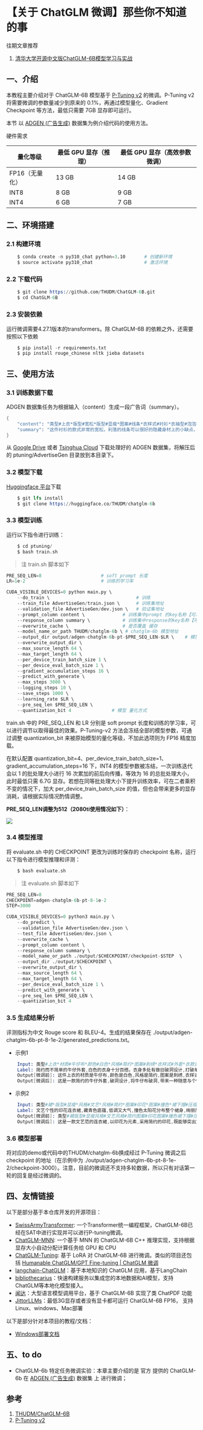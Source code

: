# 【关于 ChatGLM 微调】那些你不知道的事

往期文章推荐

1. [清华大学开源中文版ChatGLM-6B模型学习与实战](https://mp.weixin.qq.com/s/HeUmzUVuROromfeO9cWkaw)


## 一、介绍

本教程主要介绍对于 ChatGLM-6B 模型基于 [P-Tuning v2](https://github.com/THUDM/P-tuning-v2) 的微调。P-Tuning v2 将需要微调的参数量减少到原来的 0.1%，再通过模型量化、Gradient Checkpoint 等方法，最低只需要 7GB 显存即可运行。

本节 以 [ADGEN (广告生成)](https://aclanthology.org/D19-1321.pdf) 数据集为例介绍代码的使用方法。

硬件需求

| **量化等级**   | **最低 GPU 显存**（推理） | **最低 GPU 显存**（高效参数微调） |
| -------------- | ------------------------- | --------------------------------- |
| FP16（无量化） | 13 GB                     | 14 GB                             |
| INT8           | 8 GB                     | 9 GB                             |
| INT4           | 6 GB                      | 7 GB                              |

## 二、环境搭建

### 2.1 构建环境

```s
    $ conda create -n py310_chat python=3.10       # 创建新环境
    $ source activate py310_chat                   # 激活环境
```

### 2.2 下载代码

```s
    $ git clone https://github.com/THUDM/ChatGLM-6B.git
    $ cd ChatGLM-6B
```

### 2.3 安装依赖

运行微调需要4.27.1版本的transformers。除 ChatGLM-6B 的依赖之外，还需要按照以下依赖

```s
    $ pip install -r requirements.txt
    $ pip install rouge_chinese nltk jieba datasets
```

## 三、使用方法

### 3.1 训练数据下载

ADGEN 数据集任务为根据输入（content）生成一段广告词（summary）。

```s
{
    "content": "类型#上衣*版型#宽松*版型#显瘦*图案#线条*衣样式#衬衫*衣袖型#泡泡袖*衣款式#抽绳",
    "summary": "这件衬衫的款式非常的宽松，利落的线条可以很好的隐藏身材上的小缺点，穿在身上有着很好的显瘦效果。领口装饰了一个可爱的抽绳，漂亮的绳结展现出了十足的个性，配合时尚的泡泡袖型，尽显女性甜美可爱的气息。"
}
```
从 [Google Drive](https://drive.google.com/file/d/13_vf0xRTQsyneRKdD1bZIr93vBGOczrk/view?usp=sharing) 或者 [Tsinghua Cloud](https://cloud.tsinghua.edu.cn/f/b3f119a008264b1cabd1/?dl=1) 下载处理好的 ADGEN 数据集，将解压后的 ptuning/AdvertiseGen 目录放到本目录下。

### 3.2 模型下载

[Huggingface 平台](https://huggingface.co/THUDM)下载

```s
    $ git lfs install
    $ git clone https://huggingface.co/THUDM/chatglm-6b
```

### 3.3 模型训练

运行以下指令进行训练：

```s
    $ cd ptuning/
    $ bash train.sh
```

> 注 train.sh 脚本如下
```s
PRE_SEQ_LEN=8                      # soft prompt 长度
LR=1e-2                            # 训练的学习率

CUDA_VISIBLE_DEVICES=0 python main.py \
    --do_train \                                # 训练
    --train_file AdvertiseGen/train.json \      # 训练集地址
    --validation_file AdvertiseGen/dev.json \   # 验证集地址
    --prompt_column content \              # 训练集中prompt 的key名称【可以理解为输入值的key】
    --response_column summary \            # 训练集中response的key名称【可以理解为生成值的key】
    --overwrite_cache \                    # 是否覆盖 缓存
    --model_name_or_path THUDM/chatglm-6b \ # chatglm-6b 模型地址
    --output_dir output/adgen-chatglm-6b-pt-$PRE_SEQ_LEN-$LR \    # 模型保存地址
    --overwrite_output_dir \
    --max_source_length 64 \                
    --max_target_length 64 \
    --per_device_train_batch_size 1 \
    --per_device_eval_batch_size 1 \
    --gradient_accumulation_steps 16 \
    --predict_with_generate \
    --max_steps 3000 \
    --logging_steps 10 \
    --save_steps 1000 \
    --learning_rate $LR \
    --pre_seq_len $PRE_SEQ_LEN \
    --quantization_bit 4               # 模型 量化方式
```

train.sh 中的 PRE_SEQ_LEN 和 LR 分别是 soft prompt 长度和训练的学习率，可以进行调节以取得最佳的效果。P-Tuning-v2 方法会冻结全部的模型参数，可通过调整 quantization_bit 来被原始模型的量化等级，不加此选项则为 FP16 精度加载。

在默认配置 quantization_bit=4、per_device_train_batch_size=1、gradient_accumulation_steps=16 下，INT4 的模型参数被冻结，一次训练迭代会以 1 的批处理大小进行 16 次累加的前后向传播，等效为 16 的总批处理大小，此时最低只需 6.7G 显存。若想在同等批处理大小下提升训练效率，可在二者乘积不变的情况下，加大 per_device_train_batch_size 的值，但也会带来更多的显存消耗，请根据实际情况酌情调整。

**PRE_SEQ_LEN调整为512（2080ti使用情况如下）**：

![](img/20230404221900.png)

### 3.4 模型推理

将 evaluate.sh 中的 CHECKPOINT 更改为训练时保存的 checkpoint 名称，运行以下指令进行模型推理和评测：

```s
    $ bash evaluate.sh
```

> 注 evaluate.sh 脚本如下
```s
PRE_SEQ_LEN=8
CHECKPOINT=adgen-chatglm-6b-pt-8-1e-2
STEP=3000

CUDA_VISIBLE_DEVICES=0 python3 main.py \
    --do_predict \
    --validation_file AdvertiseGen/dev.json \
    --test_file AdvertiseGen/dev.json \
    --overwrite_cache \
    --prompt_column content \
    --response_column summary \
    --model_name_or_path ./output/$CHECKPOINT/checkpoint-$STEP  \
    --output_dir ./output/$CHECKPOINT \
    --overwrite_output_dir \
    --max_source_length 64 \
    --max_target_length 64 \
    --per_device_eval_batch_size 1 \
    --predict_with_generate \
    --pre_seq_len $PRE_SEQ_LEN \
    --quantization_bit 4
```

### 3.5 生成结果分析

评测指标为中文 Rouge score 和 BLEU-4。生成的结果保存在 ./output/adgen-chatglm-6b-pt-8-1e-2/generated_predictions.txt。

- 示例1

```s
    Input: 类型#上衣*材质#牛仔布*颜色#白色*风格#简约*图案#刺绣*衣样式#外套*衣款式#破洞
    Label: 简约而不简单的牛仔外套,白色的衣身十分百搭。衣身多处有做旧破洞设计,打破单调乏味,增加一丝造型看点。衣身后背处有趣味刺绣装饰,丰富层次感,彰显别样时尚。
    Output[微调前]: 这件上衣的材质是牛仔布,颜色是白色,风格是简约,图案是刺绣,衣样式是外套,衣款式是破洞。
    Output[微调后]: 这是一款简约的牛仔外套,破洞设计,将牛仔布破洞,带来一种随意与个性。破洞的牛仔外套,展现出时尚气息,带来一种休闲感。同时,刺绣图案,让整件外套更加立体。
```

- 示例2

```s
    Input: 类型#裙*版型#显瘦*风格#文艺*风格#简约*图案#印花*图案#撞色*裙下摆#压褶*裙长#连衣裙*裙领型#圆领
    Label: 文艺个性的印花连衣裙,藏青色底蕴,低调又大气,撞色太阳花分布整个裙身,绚丽而美好,带来时尚减龄的气质。基础款的舒适圆领,简约不失大方,勾勒精致脸庞。领后是一粒包布扣固定,穿脱十分方便。前片立体的打褶设计,搭配后片压褶的做工,增添层次和空间感,显瘦又有型。
    Output[微调前]: 类型#裙版型#显瘦风格#文艺风格#简约图案#印花图案#撞色裙下摆#压褶裙长#连衣裙裙领型#圆领 1. 连衣裙:简约风格,裙长为膝盖以上,裙领型为圆领。2. 裙下摆:压褶设计,使裙摆呈现出流畅的褶皱效果。3. 裙领型:裙领型为圆领,使穿上连衣裙后更加有型。4. 版型:采用显瘦设计,让连衣裙看起来更加苗条。5. 风格:文艺风格,让连衣裙更加有内涵和品味。6. 图案:印花设计,在连衣裙上印有独特的图案。7. 撞色:采用撞色设计,让连衣裙在色彩上更加鲜明、富有层次感。
    Output[微调后]: 这是一款文艺范的连衣裙,以印花为元素,采用简约的印花,既能够突出文艺气质,又能够展现简约风。在印花的同时又有领子和裙摆的压褶设计,更加凸显文艺气质。简约而不会过于单调,搭配出街,穿着十分舒适。
```

### 3.6 模型部署

将对应的demo或代码中的THUDM/chatglm-6b换成经过 P-Tuning 微调之后 checkpoint 的地址（在示例中为 ./output/adgen-chatglm-6b-pt-8-1e-2/checkpoint-3000）。注意，目前的微调还不支持多轮数据，所以只有对话第一轮的回复是经过微调的。

## 四、友情链接

以下是部分基于本仓库开发的开源项目：

* [SwissArmyTransformer](https://github.com/THUDM/SwissArmyTransformer): 一个Transformer统一编程框架，ChatGLM-6B已经在SAT中进行实现并可以进行P-tuning微调。
* [ChatGLM-MNN](https://github.com/wangzhaode/ChatGLM-MNN): 一个基于 MNN 的 ChatGLM-6B C++ 推理实现，支持根据显存大小自动分配计算任务给 GPU 和 CPU
* [ChatGLM-Tuning](https://github.com/mymusise/ChatGLM-Tuning): 基于 LoRA 对 ChatGLM-6B 进行微调。类似的项目还包括 [Humanable ChatGLM/GPT Fine-tuning | ChatGLM 微调](https://github.com/hscspring/hcgf)
* [langchain-ChatGLM](https://github.com/imClumsyPanda/langchain-ChatGLM)：基于本地知识的 ChatGLM 应用，基于LangChain
* [bibliothecarius](https://github.com/coderabbit214/bibliothecarius)：快速构建服务以集成您的本地数据和AI模型，支持ChatGLM等本地化模型接入。
* [闻达](https://github.com/l15y/wenda)：大型语言模型调用平台，基于 ChatGLM-6B 实现了类 ChatPDF 功能
* [JittorLLMs](https://github.com/Jittor/JittorLLMs)：最低3G显存或者没有显卡都可运行 ChatGLM-6B FP16， 支持Linux、windows、Mac部署

以下是部分针对本项目的教程/文档：
* [Windows部署文档](https://github.com/ZhangErling/ChatGLM-6B/blob/main/deployment_windows.md)

## 五、to do

- ChatGLM-6b 特定任务微调实验：本章主要介绍的是 官方 提供的 ChatGLM-6b 在 [ADGEN (广告生成)](https://aclanthology.org/D19-1321.pdf) 数据集 上 进行微调；

## 参考

1. [THUDM/ChatGLM-6B](https://github.com/THUDM/ChatGLM-6B)
2. [P-Tuning v2](https://github.com/THUDM/P-tuning-v2) 
